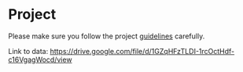 # Project

Please make sure you follow the project [guidelines](./guidelines.md) carefully.

Link to data: https://drive.google.com/file/d/1GZqHFzTLDI-1rcOctHdf-c16VgagWocd/view
